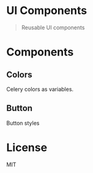 UI Components
=============

> Reusable UI components

# Components

## Colors

Celery colors as variables.

## Button

Button styles

# License
MIT
